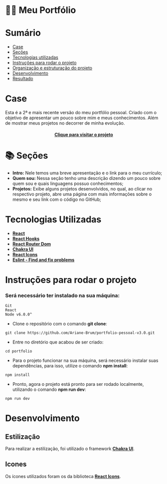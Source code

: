 # :woman_technologist: Meu Portfólio

# Sumário

- [Case](#case)
- [Seções](#secoes)
- [Tecnologias utilizadas](#tecnologias)
- [Instruções para rodar o projeto](#instrucoes)
- [Organização e estruturação do projeto](#organizacao)
- [Desenvolvimento](#desenvolvimento)
- [Resultado](#resultado)

# Case <a name="case"></a>

Esta é a 2ª e mais recente versão do meu portfólio pessoal. Criado com o objetivo de apresentar um pouco sobre mim e meus conhecimentos. Além de mostrar meus projetos no decorrer de minha evolução.

<h4 align="center"><a href="https://portfolio-fabricio.vercel.app/">Clique para visitar o projeto</a></h4>

# 📚 Seções <a name="secoes"></a>

- **Intro:** Nele temos uma breve apresentação e o link para o meu currículo;
- **Quem sou:** Nessa seção tenho uma descrição dizendo um pouco sobre quem sou e quais linguagens possuo conhecimentos;
- **Projetos:** Exibe alguns projetos desenvolvidos, no qual, ao clicar no respectivo projeto, abre uma página com mais informações sobre o mesmo e seu link com o código no GitHub;

# Tecnologias Utilizadas <a name="tecnologias"></a>

- [**React**](https://pt-br.reactjs.org/)
- [**React Hooks**](https://pt-br.reactjs.org/docs/hooks-intro.html)
- [**React Router Dom**](https://www.npmjs.com/package/react-router-dom)
- [**Chakra UI**](https://chakra-ui.com/)
- [**React Icons**](https://react-icons.github.io/react-icons/)
- [**Eslint - Find and fix problems**](https://eslint.org/)

# Instruções para rodar o projeto <a name="instrucoes"></a>

### Será necessário ter instalado na sua máquina:

```
Git
React
Node v6.0.0^
```

- Clone o repositório com o comando **git clone**:

```
git clone https://github.com/Ariane-Brum/portfolio-pessoal-v3.0.git
```

- Entre no diretório que acabou de ser criado:

```
cd portfolio
```

- Para o projeto funcionar na sua máquina, será necessário instalar suas dependências, para isso, utilize o comando **npm install**:

```
npm install
```

- Pronto, agora o projeto está pronto para ser rodado localmente, utilizando o comando **npm run dev**:

```
npm run dev
```

# Desenvolvimento <a name="desenvolvimento" ></a>

## Estilização

Para realizar a estilização, foi utilizado o framework [**Chakra UI**](https://chakra-ui.com/).

## Icones

Os ícones utilizados foram os da biblioteca [**React Icons**](https://react-icons.github.io/react-icons/).

